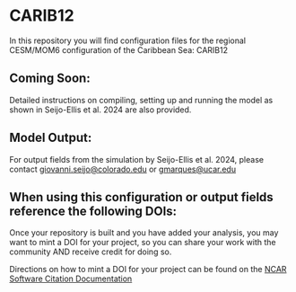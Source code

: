 # CARIB12
In this repository you will find configuration files for the regional CESM/MOM6 configuration of the Caribbean Sea: CARIB12

## Coming Soon:
Detailed instructions on compiling, setting up and running the model as shown in Seijo-Ellis et al. 2024 are also provided.

## Model Output:
For output fields from the simulation by Seijo-Ellis et al. 2024, please contact giovanni.seijo@colorado.edu or gmarques@ucar.edu

## When using this configuration or output fields reference the following DOIs:

Once your repository is built and you have added your analysis, you may want to mint a DOI for your project, so you can share your work with the community AND receive credit for doing so.

Directions on how to mint a DOI for your project can be found on the [NCAR Software Citation Documentation](https://ncar.github.io/software-citation/pages/recommendation/mint-doi.html)
